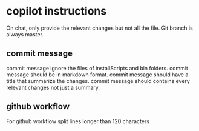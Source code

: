 # copilot instructions

On chat, only provide the relevant changes but not all the file. Git branch is
always master.

## commit message

commit message ignore the files of installScripts and bin folders. commit
message should be in markdown format. commit message should have a title that
summarize the changes. commit message should contains every relevant changes not
just a summary.

## github workflow

For github workflow split lines longer than 120 characters
